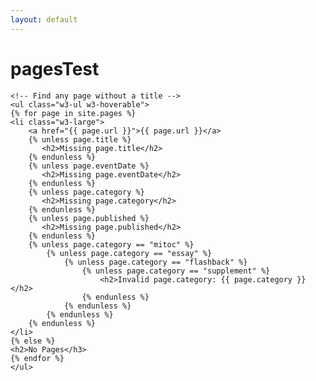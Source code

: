 ```yaml
---
layout: default
---
```


<div class="w3-container">
    <h1><b>pagesTest</b></h1>
    
    <!-- Find any page without a title -->
    <ul class="w3-ul w3-hoverable">
    {% for page in site.pages %}
    <li class="w3-large">
    	<a href="{{ page.url }}">{{ page.url }}</a>
    	{% unless page.title %}
    	   <h2>Missing page.title</h2>
    	{% endunless %}	
    	{% unless page.eventDate %}
    	   <h2>Missing page.eventDate</h2>
    	{% endunless %}	
    	{% unless page.category %}
    	   <h2>Missing page.category</h2>
    	{% endunless %}	
    	{% unless page.published %}
    	   <h2>Missing page.published</h2>
    	{% endunless %}	
    	{% unless page.category == "mitoc" %}
    		{% unless page.category == "essay" %}
    			{% unless page.category == "flashback" %}
    				{% unless page.category == "supplement" %}
    					<h2>Invalid page.category: {{ page.category }}</h2>
    				{% endunless %}
    			{% endunless %}	
    		{% endunless %}	
    	{% endunless %}	
    </li>
    {% else %}
    <h2>No Pages</h3>
    {% endfor %}
    </ul>
    
</div>
